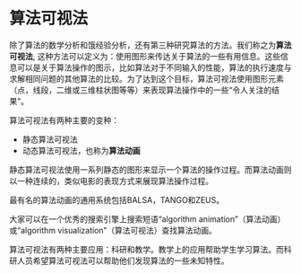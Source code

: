 算法可视法
=========

除了算法的数学分析和饿经验分析，还有第三种研究算法的方法。我们称之为**算法可视法**, 这种方法可以定义为：使用图形来传达关于算法的一些有用信息。这些信息可以是关于算法操作的图示，比如算法对于不同输入的性能，算法的执行速度与求解相同问题的其他算法的比较。为了达到这个目标，算法可视法使用图形元素（点，线段，二维或三维柱状图等等）来表现算法操作中的一些“令人关注的结果”。

算法可视法有两种主要的变种：

* 静态算法可视法
* 动态算法可视法，也称为**算法动画**

静态算法可视法使用一系列静态的图形来显示一个算法的操作过程。而算法动画则以一种连续的，类似电影的表现方式来展现算法操作过程。

最有名的算法动画的通用系统包括BALSA，TANGO和ZEUS。

大家可以在一个优秀的搜索引擎上搜索短语“algorithm animation”（算法动画）或“algorithm visualization”（算法可视法）查找算法动画。

算法可视法有两种主要应用：科研和教学。教学上的应用帮助学生学习算法。而科研人员希望算法可视法可以帮助他们发现算法的一些未知特性。

